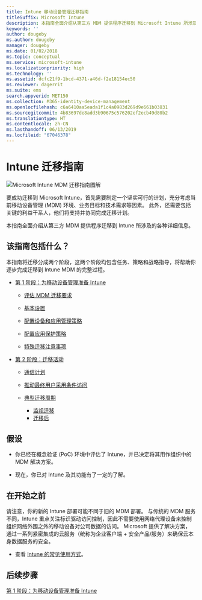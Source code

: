 ```yaml
---
title: Intune 移动设备管理迁移指南
titleSuffix: Microsoft Intune
description: 本指南全面介绍从第三方 MDM 提供程序迁移到 Microsoft Intune 所涉及的各种详细信息。
keywords: ''
author: dougeby
ms.author: dougeby
manager: dougeby
ms.date: 01/02/2018
ms.topic: conceptual
ms.service: microsoft-intune
ms.localizationpriority: high
ms.technology: ''
ms.assetid: dcfc21f9-1bcd-4371-a46d-f2e18154ec50
ms.reviewer: dagerrit
ms.suite: ems
search.appverid: MET150
ms.collection: M365-identity-device-management
ms.openlocfilehash: c6a6410aa5eada1f1c4a0983d269d9e661b03831
ms.sourcegitcommit: 4b83697de8add3b90675c576202ef2ecb49d80b2
ms.translationtype: HT
ms.contentlocale: zh-CN
ms.lasthandoff: 06/13/2019
ms.locfileid: "67046378"
---
```

# <a name="intune-migration-guide"></a>Intune 迁移指南

![Microsoft Intune MDM 迁移指南图解](./media/MDM-migration-guide-art.PNG)

要成功迁移到 Microsoft Intune，首先需要制定一个坚实可行的计划，充分考虑当前移动设备管理 (MDM) 环境、业务目标和技术需求等因素。 此外，还需要包括关键的利益干系人，他们将支持并协同完成迁移计划。

本指南全面介绍从第三方 MDM 提供程序迁移到 Intune 所涉及的各种详细信息。

## <a name="whats-included-in-this-guide"></a>该指南包括什么？

本指南将迁移分成两个阶段，这两个阶段均包含任务、策略和战略指导，将帮助你逐步完成迁移到 Intune MDM 的完整过程。

-   [第 1 阶段：为移动设备管理准备 Intune](migration-guide-prepare.md)

    -   [评估 MDM 迁移要求](migration-guide-prepare.md#assess-mdm-requirements)

    -   [基本设置](migration-guide-setup.md)

    -   [配置设备和应用管理策略](migration-guide-configure-policies.md)

    -   [配置应用保护策略](migration-guide-app-protection-policies.md)

    -   [特殊迁移注意事项](migration-guide-considerations.md)

-   [第 2 阶段：迁移活动](migration-guide-campaign.md)

    -   [通信计划](migration-guide-communication-plan.md)

    -   [推动最终用户采用条件访问](migration-guide-drive-adoption.md)

    -   [典型迁移周期](migration-guide-cycle.md)
        -   [监视迁移](migration-guide-cycle.md#monitoring-migration)
        -   [迁移后](migration-guide-cycle.md#post-migration)

## <a name="assumptions"></a>假设

-   你已经在概念验证 (PoC) 环境中评估了 Intune，并已决定将其用作组织中的 MDM 解决方案。

-   现在，你已对 Intune 及其功能有了一定的了解。

## <a name="before-you-begin"></a>在开始之前

请注意，你的新的 Intune 部署可能不同于旧的 MDM 部署。 与传统的 MDM 服务不同，Intune 重点关注标识驱动访问控制，因此不需要使用网络代理设备来控制组织网络外围之外的移动设备对公司数据的访问。 Microsoft 提供了解决方案，通过一系列紧密集成的云服务（统称为企业客户端 + 安全产品/服务）来确保云本身数据服务的安全。

-   查看 [Intune 的常见使用方式](common-scenarios.md)。

## <a name="next-steps"></a>后续步骤

[第 1 阶段：为移动设备管理准备 Intune](migration-guide-prepare.md)
